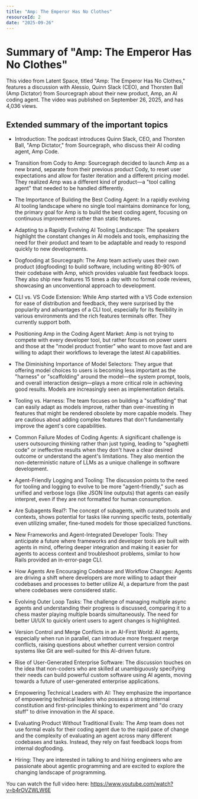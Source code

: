 ```yaml
---
title: "Amp: The Emperor Has No Clothes"
resourceId: 2
date: "2025-09-26"
---
```


# Summary of "Amp: The Emperor Has No Clothes"

This video from Latent Space, titled "Amp: The Emperor Has No Clothes," features a discussion with Alessio, Quinn Slack (CEO), and Thorsten Ball (Amp Dictator) from Sourcegraph about their new product, Amp, an AI coding agent. The video was published on September 26, 2025, and has 4,036 views.

## Extended summary of the important topics

- Introduction: The podcast introduces Quinn Slack, CEO, and Thorsten Ball, "Amp Dictator," from Sourcegraph, who discuss their AI coding agent, Amp Code.

- Transition from Cody to Amp: Sourcegraph decided to launch Amp as a new brand, separate from their previous product Cody, to reset user expectations and allow for faster iteration and a different pricing model. They realized Amp was a different kind of product—a "tool calling agent" that needed to be handled differently.

- The Importance of Building the Best Coding Agent: In a rapidly evolving AI tooling landscape where no single tool maintains dominance for long, the primary goal for Amp is to build the best coding agent, focusing on continuous improvement rather than static features.

- Adapting to a Rapidly Evolving AI Tooling Landscape: The speakers highlight the constant changes in AI models and tools, emphasizing the need for their product and team to be adaptable and ready to respond quickly to new developments.

- Dogfooding at Sourcegraph: The Amp team actively uses their own product (dogfooding) to build software, including writing 80-90% of their codebase with Amp, which provides valuable fast feedback loops. They also ship new features 15 times a day with no formal code reviews, showcasing an unconventional approach to development.

- CLI vs. VS Code Extension: While Amp started with a VS Code extension for ease of distribution and feedback, they were surprised by the popularity and advantages of a CLI tool, especially for its flexibility in various environments and the rich features terminals offer. They currently support both.

- Positioning Amp in the Coding Agent Market: Amp is not trying to compete with every developer tool, but rather focuses on power users and those at the "model product frontier" who want to move fast and are willing to adapt their workflows to leverage the latest AI capabilities.

- The Diminishing Importance of Model Selectors: They argue that offering model choices to users is becoming less important as the "harness" or "scaffolding" around the model—the system prompt, tools, and overall interaction design—plays a more critical role in achieving good results. Models are increasingly seen as implementation details.

- Tooling vs. Harness: The team focuses on building a "scaffolding" that can easily adapt as models improve, rather than over-investing in features that might be rendered obsolete by more capable models. They are cautious about adding complex features that don't fundamentally improve the agent's core capabilities.

- Common Failure Modes of Coding Agents: A significant challenge is users outsourcing thinking rather than just typing, leading to "spaghetti code" or ineffective results when they don't have a clear desired outcome or understand the agent's limitations. They also mention the non-deterministic nature of LLMs as a unique challenge in software development.

- Agent-Friendly Logging and Tooling: The discussion points to the need for tooling and logging to evolve to be more "agent-friendly," such as unified and verbose logs (like JSON line outputs) that agents can easily interpret, even if they are not formatted for human consumption.

- Are Subagents Real?: The concept of subagents, with curated tools and contexts, shows potential for tasks like running specific tests, potentially even utilizing smaller, fine-tuned models for those specialized functions.

- New Frameworks and Agent-Integrated Developer Tools: They anticipate a future where frameworks and developer tools are built with agents in mind, offering deeper integration and making it easier for agents to access context and troubleshoot problems, similar to how Rails provided an in-error-page CLI.

- How Agents Are Encouraging Codebase and Workflow Changes: Agents are driving a shift where developers are more willing to adapt their codebases and processes to better utilize AI, a departure from the past where codebases were considered static.

- Evolving Outer Loop Tasks: The challenge of managing multiple async agents and understanding their progress is discussed, comparing it to a chess master playing multiple boards simultaneously. The need for better UI/UX to quickly orient users to agent changes is highlighted.

- Version Control and Merge Conflicts in an AI-First World: AI agents, especially when run in parallel, can introduce more frequent merge conflicts, raising questions about whether current version control systems like Git are well-suited for this AI-driven future.

- Rise of User-Generated Enterprise Software: The discussion touches on the idea that non-coders who are skilled at unambiguously specifying their needs can build powerful custom software using AI agents, moving towards a future of user-generated enterprise applications.

- Empowering Technical Leaders with AI: They emphasize the importance of empowering technical leaders who possess a strong internal constitution and first-principles thinking to experiment and "do crazy stuff" to drive innovation in the AI space.

- Evaluating Product Without Traditional Evals: The Amp team does not use formal evals for their coding agent due to the rapid pace of change and the complexity of evaluating an agent across many different codebases and tasks. Instead, they rely on fast feedback loops from internal dogfooding.

- Hiring: They are interested in talking to and hiring engineers who are passionate about agentic programming and are excited to explore the changing landscape of programming.

You can watch the full video here: <https://www.youtube.com/watch?v=b4rOVZWLW6E>
